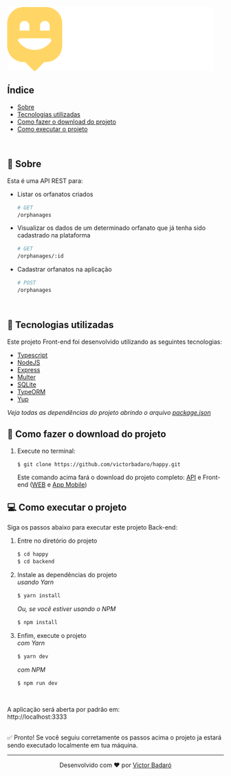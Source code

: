 <img src="../logo.svg">
<br>

## Índice

* [Sobre](#-sobre)
* [Tecnologias utilizadas](#-tecnologias-utilizadas)
* [Como fazer o download do projeto](#-como-fazer-o-download-do-projeto)
* [Como executar o projeto](#-Como-executar-o-projeto)
<br>

## 🧾 Sobre

Esta é uma API REST para:<br>

* Listar os orfanatos criados
    ```bash
    # GET
    /orphanages
    ```
* Visualizar os dados de um determinado orfanato que já tenha sido cadastrado na plataforma
    ```bash
    # GET
    /orphanages/:id
    ```
* Cadastrar orfanatos na aplicação
    ```bash
    # POST
    /orphanages
    ```
<br>

## 🚀 Tecnologias utilizadas

Este projeto Front-end foi desenvolvido utilizando as seguintes tecnologias:

* [Typescript](https://www.typescriptlang.org/)
* [NodeJS](https://nodejs.org/en/)
* [Express](https://expressjs.com/)
* [Multer](https://github.com/expressjs/multer)
* [SQLite](https://www.sqlite.org/index.html)
* [TypeORM](https://typeorm.io/#/)
* [Yup](https://github.com/jquense/yup)

_Veja todas as dependências do projeto abrindo o arquivo [package.json](./package.json)_
<br>

## 🔽 Como fazer o download do projeto

1. Execute no terminal:<br>
    ```bash
    $ git clone https://github.com/victorbadaro/happy.git
    ```

    Este comando acima fará o download do projeto completo: [API](#) e Front-end ([WEB](../web) e [App Mobile](../mobile))

## 💻 Como executar o projeto

Siga os passos abaixo para executar este projeto Back-end:

1. Entre no diretório do projeto
    ```bash
    $ cd happy
    $ cd backend
    ```

2. Instale as dependências do projeto<br>
    _usando Yarn_
    ```bash
    $ yarn install
    ```

    _Ou, se você estiver usando o NPM_
    ```bash
    $ npm install
    ```

3. Enfim, execute o projeto<br>
    _com Yarn_
    ```bash
    $ yarn dev
    ```

    _com NPM_
    ```bash
    $ npm run dev
    ```

<br>

A aplicação será aberta por padrão em:<br>
http://localhost:3333
<br><br>

✅ Pronto! Se você seguiu corretamente os passos acima o projeto ja estará sendo executado localmente em tua máquina.

---
<p align="center">Desenvolvido com ❤ por <a href="https://github.com/victorbadaro">Victor Badaró</a></p>